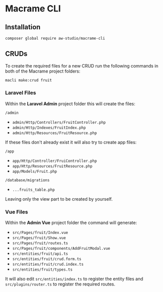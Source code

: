 # Macrame CLI

## Installation

```sh
composer global require aw-studio/macrame-cli
```


## CRUDs
To create the required files for a new CRUD run the following commands in both of the Macrame project folders:
```sh
macli make:crud fruit 
```

### Laravel Files
Within the **Laravel Admin** project folder this will create the files:

`/admin`
  - `admin/Http/Controllers/FruitController.php`
  - `admin/Http/Indexes/FruitIndex.php`
  - `admin/Http/Resources/FruitResource.php`

If these files don't already exist it will also try to create app files:

`/app`
  - `app/Http/Controller/FruiController.php`
  - `app/Http/Resources/FruitResource.php`
  - `app/Models/Fruit.php`

`/database/migrations`
  - `...fruits_table.php`

Leaving only the view part to be created by yourself. 

### Vue Files
Within the **Admin Vue** project folder the command will generate:

- `src/Pages/fruit/Index.vue`
- `src/Pages/fruit/Show.vue`
- `src/Pages/fruit/routes.ts `
- `src/Pages/fruit/components/AddFruitModal.vue `
- `src/entities/fruit/api.ts`
- `src/entities/fruit/crud.form.ts`
- `src/entities/fruit/crud.index.ts`
- `src/entities/fruit/types.ts`

It will also edit `src/entities/index.ts` to register the entity files and `src/plugins/router.ts` to register the required routes.

